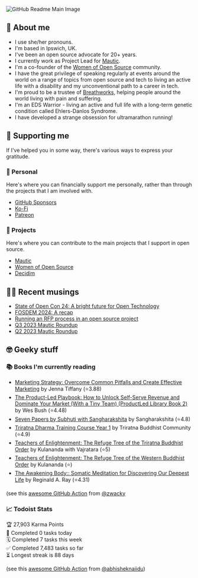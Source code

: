 ![GitHub Readme Main Image](https://github.com/user-attachments/assets/7e320678-8147-4916-b96e-9c325d8b2ad5)

## 🤔 About me

* I use she/her pronouns.
* I'm based in Ipswich, UK.
* I've been an open source advocate for 20+ years.
* I currently work as Project Lead for [Mautic](https://mautic.org).
* I'm a co-founder of the [Women of Open Source](https://womenofopensource.org) community.
* I have the great privilege of speaking regularly at events around the world on a range of topics from open source and tech to living an active life with a disability and my unconventional path to a career in tech.
* I'm proud to be a trustee of [Breathworks](https://www.breathworks-mindfulness.org.uk/), helping people around the world living with pain and suffering.
* I'm an EDS Warrior - living an active and full life with a long-term genetic condition called Ehlers-Danlos Syndrome.
* I have developed a strange obsession for ultramarathon running!

## 🥰 Supporting me

If I've helped you in some way, there's various ways to express your gratitude.

### 👤 Personal

Here's where you can financially support me personally, rather than through the projects that I am involved with.

* [GitHub Sponsors](https://github.com/sponsors/rcheesley)
* [Ko-Fi](https://ko-fi.com/rcheesley)
* [Patreon](https://www.patreon.com/rcheesley/)

### 🎯 Projects

Here's where you can contribute to the main projects that I support in open source.

* [Mautic](https://opencollective.com/mautic)
* [Women of Open Source](https://opencollective.com/women-of-open-source)
* [Decidim](https://opencollective.com/decidim)

## ✍🏻 Recent musings
<!-- BLOG-POST-LIST:START -->
- [State of Open Con 24: A bright future for Open Technology](https://ruthcheesley.co.uk/blog/open-source/state-of-open-con-24-a-bright-future-for-open-technology)
- [FOSDEM 2024: A recap](https://ruthcheesley.co.uk/blog/open-source/fosdem-2024-a-recap)
- [Running an RFP process in an open source project](https://ruthcheesley.co.uk/blog/open-source/running-an-rfp-process-in-an-open-source-project)
- [Q3 2023 Mautic Roundup](https://ruthcheesley.co.uk/blog/mautic/q3-2023-mautic-roundup)
- [Q2 2023 Mautic Roundup](https://ruthcheesley.co.uk/blog/mautic/q2-2023-mautic-roundup)
<!-- BLOG-POST-LIST:END -->

## 🤓 Geeky stuff

### 📚 Books I'm currently reading
<!-- GOODREADS-LIST:START -->
- [Marketing Strategy: Overcome Common Pitfalls and Create Effective Marketing](https://www.goodreads.com/review/show/7053663161?utm_medium=api&utm_source=rss) by Jenna Tiffany (⭐️3.88)
- [The Product-Led Playbook: How to Unlock Self-Serve Revenue and Dominate Your Market (With a Tiny Team) (ProductLed Library Book 2)](https://www.goodreads.com/review/show/6941255147?utm_medium=api&utm_source=rss) by Wes Bush (⭐️4.48)
- [Seven Papers by Subhuti with Sangharakshita](https://www.goodreads.com/review/show/3121831210?utm_medium=api&utm_source=rss) by Sangharakshita (⭐️4.8)
- [Triratna Dharma Training Course Year 1](https://www.goodreads.com/review/show/6413349745?utm_medium=api&utm_source=rss) by Triratna Buddhist Community (⭐️4.9)
- [Teachers of Enlightenment: The Refuge Tree of the Triratna Buddhist Order](https://www.goodreads.com/review/show/6331719229?utm_medium=api&utm_source=rss) by Kulananda with Vajratara (⭐️5)
- [Teachers of Enlightenment: The Refuge Tree of the Western Buddhist Order](https://www.goodreads.com/review/show/5689252121?utm_medium=api&utm_source=rss) by Kulananda (⭐️)
- [The Awakening Body:: Somatic Meditation for Discovering Our Deepest Life](https://www.goodreads.com/review/show/3526025813?utm_medium=api&utm_source=rss) by Reginald A. Ray (⭐️4.31)
<!-- GOODREADS-LIST:END -->
(see this [awesome GitHub Action](https://github.com/marketplace/actions/goodreads-profile-workflow) from [@zwacky](https://github.com/zwacky)

### 📈 Todoist Stats

<!-- TODO-IST:START -->
🏆  27,903 Karma Points           
🌸  Completed 0 tasks today           
🗓  Completed 7 tasks this week           
✅  Completed 7,483 tasks so far           
⏳  Longest streak is 88 days
<!-- TODO-IST:END -->
(see this [awesome GitHub Action](https://github.com/abhisheknaiidu/todoist-readme) from [@abhisheknaiidu](https://github.com/abhisheknaiidu))
